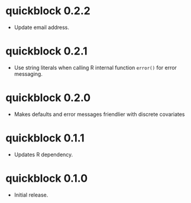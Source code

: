 # quickblock 0.2.2

  * Update email address.


# quickblock 0.2.1

  * Use string literals when calling R internal function `error()` for error messaging.


# quickblock 0.2.0

  * Makes defaults and error messages friendlier with discrete covariates


# quickblock 0.1.1

  * Updates R dependency.


# quickblock 0.1.0

  * Initial release.
